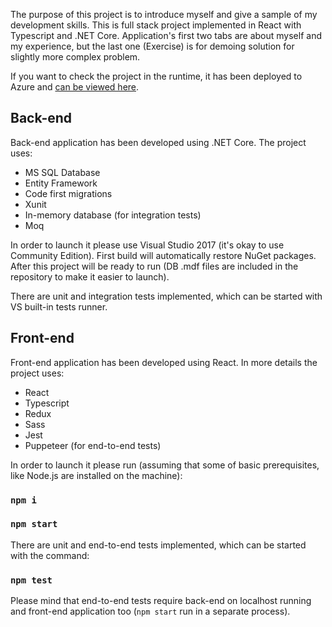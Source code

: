 The purpose of this project is to introduce myself and give a sample of my development skills.
This is full stack project implemented in React with Typescript and .NET Core. Application's first two tabs are about myself and my experience, but the last one (Exercise) is for demoing solution for slightly more complex problem.

If you want to check the project in the runtime, it has been deployed to Azure and [can be viewed here](http://mp-fullstack-showcase-ui.azurewebsites.net/).

## Back-end

Back-end application has been developed using .NET Core. The project uses:
* MS SQL Database
* Entity Framework
* Code first migrations
* Xunit
* In-memory database (for integration tests)
* Moq

In order to launch it please use Visual Studio 2017 (it's okay to use Community Edition). First build will automatically restore NuGet packages. 
After this project will be ready to run (DB .mdf files are included in the repository to make it easier to launch).

There are unit and integration tests implemented, which can be started with VS built-in tests runner.


## Front-end
Front-end application has been developed using React. In more details the project uses:
* React
* Typescript
* Redux
* Sass
* Jest
* Puppeteer (for end-to-end tests)

In order to launch it please run (assuming that some of basic prerequisites, like Node.js are installed on the machine):

### `npm i`
### `npm start`

There are unit and end-to-end tests implemented, which can be started with the command:
### `npm test`

Please mind that end-to-end tests require back-end on localhost running and front-end application too (`npm start` run in a separate process).
